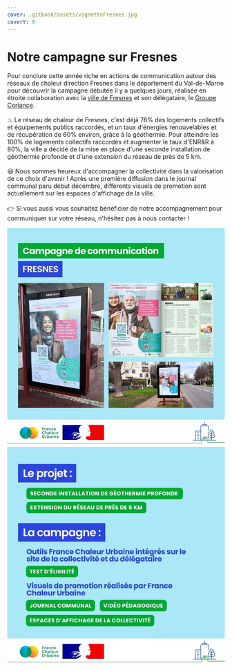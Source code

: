 ```yaml
---
cover: .gitbook/assets/vignetteFresnes.jpg
coverY: 0
---
```


# Notre campagne sur Fresnes

Pour conclure cette année riche en actions de communication autour des réseaux de chaleur direction Fresnes dans le département du Val-de-Marne pour découvrir la campagne débutée il y a quelques jours, réalisée en étroite collaboration avec la [ville de Fresnes](https://www.fresnes94.fr/vos-services/environnement-et-developpement-durable/geothermie/) et son délégataire, le [Groupe Coriance](https://sofrege.fr/).\
\
♨ Le réseau de chaleur de Fresnes, c'est déjà 76% des logements collectifs et équipements publics raccordés, et un taux d'énergies renouvelables et de récupération de 60% environ, grâce à la géothermie. Pour atteindre les 100% de logements collectifs raccordés et augmenter le taux d'ENR\&R à 80%, la ville a décidé de la mise en place d'une seconde installation de géothermie profonde et d'une extension du réseau de près de 5 km.\
\
😃 Nous sommes heureux d'accompagner la collectivité dans la valorisation de ce choix d'avenir ! Après une première diffusion dans le journal communal paru début décembre, différents visuels de promotion sont actuellement sur les espaces d'affichage de la ville.\
\
👉 Si vous aussi vous souhaitez bénéficier de notre accompagnement pour communiquer sur votre réseau, n'hésitez pas à nous contacter !

![](<.gitbook/assets/1 (1) (1).jpg>)![](<.gitbook/assets/2 (1) (1).jpg>)
